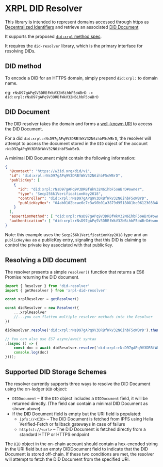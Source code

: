 # XRPL DID Resolver

This library is intended to represent domains accessed through https as
[Decentralized Identifiers](https://w3c.github.io/did-core/#identifier)
and retrieve an associated [DID Document](https://w3c.github.io/did-core/#did-document-properties)

It supports the proposed [`did:xrpl` method spec](https://github.com/XRPLF/XRPL-Standards/tree/master/XLS-0040d-decentralized-identity).

It requires the `did-resolver` library, which is the primary interface for resolving DIDs.

## DID method

To encode a DID for an HTTPS domain, simply prepend `did:xrpl:` to domain name.

eg: `rNsD97gAPq9V3DRBfWkV32N6ihbF5oWBrD -> did:xrpl:rNsD97gAPq9V3DRBfWkV32N6ihbF5oWBrD`

## DID Document

The DID resolver takes the domain and forms a [well-known URI](https://tools.ietf.org/html/rfc5785)
to access the DID Document.

For a did `did:xrpl:rNsD97gAPq9V3DRBfWkV32N6ihbF5oWBrD`, the resolver will attempt to access the document stored in the `DID` object of the account `rNsD97gAPq9V3DRBfWkV32N6ihbF5oWBrD`.

A minimal DID Document might contain the following information:

```json
{
  "@context": "https://w3id.org/did/v1",
  "id": "did:xrpl:rNsD97gAPq9V3DRBfWkV32N6ihbF5oWBrD",
  "publicKey": [
    {
      "id": "did:xrpl:rNsD97gAPq9V3DRBfWkV32N6ihbF5oWBrD#owner",
      "type": "Secp256k1VerificationKey2018",
      "controller": "did:xrpl:rNsD97gAPq9V3DRBfWkV32N6ihbF5oWBrD",
      "publicKeyHex": "04ab0102bcae6c7c3a90b01a3879d9518081bc06123038488db9cb109b082a77d97ea3373e3dfde0eccd9adbdce11d0302ea5c098dbb0b310234c8689501749274"
    }
  ],
  "assertionMethod": [ "did:xrpl:rNsD97gAPq9V3DRBfWkV32N6ihbF5oWBrD#owner" ],
  "authentication": [ "did:xrpl:rNsD97gAPq9V3DRBfWkV32N6ihbF5oWBrD#owner" ]
}
```

Note: this example uses the `Secp256k1VerificationKey2018` type and an `publicKeyHex` as a publicKey entry, signaling
that this DID is claiming to control the private key associated with that publicKey.

## Resolving a DID document

The resolver presents a simple `resolver()` function that returns a ES6 Promise returning the DID document.

```js
import { Resolver } from 'did-resolver'
import { getResolver } from 'xrpl-did-resolver'

const xrplResolver = getResolver()

const didResolver = new Resolver({
    ...xrplResolver
    //...you can flatten multiple resolver methods into the Resolver
})

didResolver.resolve('did:xrpl:rNsD97gAPq9V3DRBfWkV32N6ihbF5oWBrD').then(doc => console.log(doc))

// You can also use ES7 async/await syntax
;(async () => {
    const doc = await didResolver.resolve('did:xrpl:rNsD97gAPq9V3DRBfWkV32N6ihbF5oWBrD')
    console.log(doc)
})();
```

## Supported DID Storage Schemes

The resolver currently supports three ways to resolve the DID Document using the on-ledger `DID` object:
- `DIDDocument` – If the `DID` object includes a `DIDDocument` field, it will be returned directly. (The field can contain a minimal DID Document as shown above)
- If the DID Document field is empty but the URI field is populated:
  - `ipfs://<CID>` – The DID Document is fetched from IPFS using Helia Verified-Fetch or fallback gateways in case of failure
  - `http(s)://<url>` – The DID Document is fetched directly from a standard HTTP or HTTPS endpoint

The `DID` object in the on-chain account should contain a hex-encoded string in the URI field but an empty DIDDocument field to indicate that the DID Document is stored off-chain.
If these two conditions are met, the resolver will attempt to fetch the DID Document from the specified URI.
